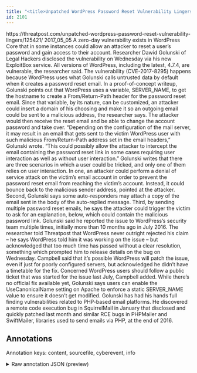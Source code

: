 ```yaml
---
title: "<title>Unpatched WordPress Password Reset Vulnerability Lingers | Threatpost | The first stop for security news</title>"
id: 2101
---
```


<title>Unpatched WordPress Password Reset Vulnerability Lingers | Threatpost | The first stop for security news</title>
<source> https://threatpost.com/unpatched-wordpress-password-reset-vulnerability-lingers/125421/ </source>
<date> 2017_05_05 </date>
<text>
A zero-day vulnerability exists in WordPress Core that in some instances could allow an attacker to reset a user’s password and gain access to their account.
Researcher Dawid Golunski of Legal Hackers disclosed the vulnerability on Wednesday via his new ExploitBox service. All versions of WordPress, including the latest, 4.7.4, are vulnerable, the researcher said.
The vulnerability (CVE-2017-8295) happens because WordPress uses what Golunski calls untrusted data by default when it creates a password reset email.
In a proof-of-concept writeup, Golunski points out that WordPress uses a variable, SERVER_NAME, to get the hostname to create a From/Return-Path header for the password reset email. Since that variable, by its nature, can be customized, an attacker could insert a domain of his choosing and make it so an outgoing email could be sent to a malicious address, the researcher says. The attacker would then receive the reset email and be able to change the account password and take over.
“Depending on the configuration of the mail server, it may result in an email that gets sent to the victim WordPress user with such malicious From/Return-Path address set in the email headers,” Golunski wrote. “This could possibly allow the attacker to intercept the email containing the password reset link in some cases requiring user interaction as well as without user interaction.”
Golunski writes that there are three scenarios in which a user could be tricked, and only one of them relies on user interaction.
In one, an attacker could perform a denial of service attack on the victim’s email account in order to prevent the password reset email from reaching the victim’s account. Instead, it could bounce back to the malicious sender address, pointed at the attacker.
Second, Golunski says some auto-responders may attach a copy of the email sent in the body of the auto-replied message.
Third, by sending multiple password reset emails, he says the attacker could trigger the victim to ask for an explanation, below, which could contain the malicious password link.
Golunski said he reported the issue to WordPress’s security team multiple times, initially more than 10 months ago in July 2016. The researcher told Threatpost that WordPress never outright rejected his claim – he says WordPress told him it was working on the issue – but acknowledged that too much time has passed without a clear resolution, something which prompted him to release details on the bug on Wednesday.
Campbell said that it’s possible WordPress will patch the issue, even if just for poorly configured servers, but acknowledged he didn’t have a timetable for the fix. Concerned WordPress users should follow a public ticket that was started for the issue last July, Campbell added.
While there’s no official fix available yet, Golunski says users can enable the UseCanonicalName setting on Apache to enforce a static SERVER_NAME value to ensure it doesn’t get modified.
Golunski has had his hands full finding vulnerabilities related to PHP-based email platforms. He discovered a remote code execution bug in SquirrelMail in January that disclosed and quickly patched last month and similar RCE bugs in PHPMailer and SwiftMailer, libraries used to send emails via PHP, at the end of 2016.
</text>



## Annotations

Annotation keys: content, sourcefile, cyberevent, info

<details>
<summary>Raw annotation JSON (preview)</summary>

```json
{
  "content": "A zero-day vulnerability exists in WordPress Core that in some instances could allow an attacker to reset a user\u2019s password and gain access to their account. Researcher Dawid Golunski of Legal Hackers disclosed the vulnerability on Wednesday via his new ExploitBox service. All versions of WordPress, including the latest, 4.7.4, are vulnerable, the researcher said. The vulnerability (CVE-2017-8295) happens because WordPress uses what Golunski calls untrusted data by default when it creates a password reset email. In a proof-of-concept writeup, Golunski points out that WordPress uses a variable, SERVER_NAME, to get the hostname to create a From/Return-Path header for the password reset email. Since that variable, by its nature, can be customized, an attacker could insert a domain of his choosing and make it so an outgoing email could be sent to a malicious address, the researcher says. The attacker would then receive the reset email and be able to change the account password and take over. \u201cDepending on the configuration of the mail server, it may result in an email that gets sent to the victim WordPress user with such malicious From/Return-Path address set in the email headers,\u201d Golunski wrote. \u201cThis could possibly allow the attacker to intercept the email containing the password reset link in some cases requiring user interaction as well as without user interaction.\u201d Golunski writes that there are three scenarios in which a user could be tricked, and only one of them relies on user interaction. In one, an attacker could perform a denial of service attack on the victim\u2019s email account in order to prevent the password reset email from reaching the victim\u2019s account. Instead, it could bounce back to the malicious sender address, pointed at the attacker. Second, Golunski says some auto-responders may attach a copy of the email sent in the body of the auto-replied message. Third, by sending multiple password reset emails, he says the attacker could trigger the victim to ask for an explanation, below, which could contain the malicious password link. Golunski said he reported the issue to WordPress\u2019s security team multiple times, initially more than 10 months ago in July 2016. The researcher told Threatpost that WordPress never outright rejected his claim \u2013 he says WordPress told him it was working on the issue \u2013 but acknowledged that too much time has passed without a clear resolution, something which prompted him to release details on the bug on Wednesday. Campbell said that it\u2019s possible WordPress will patch the issue, even if just for poorly configured servers, but acknowledged he didn\u2019t have a timetable for the fix. Concerned WordPress users should follow a public ticket that was started for the issue last July, Campbell added. While there\u2019s no official fix available yet, Golunski says users can enable the UseCanonicalName setting on Apache to enforce a static SERVER_NAME value to ensure it doesn\u2019t get modified. Golunski has had his hands full finding vulnerabilities related to PHP-based email platforms. He discovered a remote code execution bug in SquirrelMail in January that disclosed and quickly patched last month and similar RCE bugs in PHPMailer and SwiftMailer, libraries used to send emails via PHP, at the end of 2016.",
  "sourcefile": "2101.txt",
  "cyberevent": {
    "hopper": [
      {
        "index": 0,
        "relation": "Same",
        "events": [
          {
            "index": "E1",
            "type": "Vulnerability-related",
            "realis": "Actual",
            "nugget": {
              "startOffset": 25,
              "index": "T1",
              "endOffset": 34,
              "text": "exists in"
            },
            "argument": [
              {
                "index": "T2",
                "text": "A zero-day vulnerability",
                "endOffset": 24,
                "role": {
                  "type": 
```
</details>
